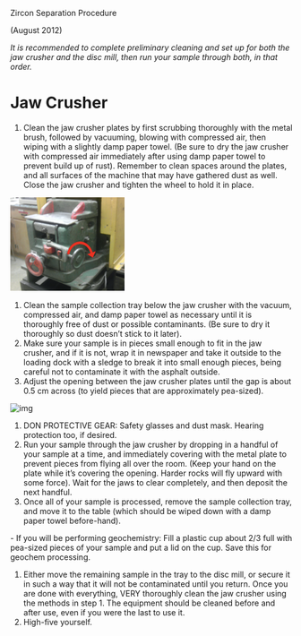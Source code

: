 Zircon Separation Procedure

(August 2012)

*It is recommended to complete preliminary cleaning and set up for both the jaw crusher and the disc mill, then run your sample through both, in that order.*

# **Jaw Crusher**



1. Clean the jaw crusher plates by first scrubbing thoroughly with the metal brush, followed by vacuuming, blowing with compressed air, then wiping with a slightly damp paper towel. (Be sure to dry the jaw crusher with compressed air immediately after using damp paper towel to prevent build up of rust). Remember to clean spaces around the plates, and all surfaces of the machine that may have gathered dust as well. Close the jaw crusher and tighten the wheel to hold it in place.

![Image of Jaw Crusher 1](images\jawCrusher_1.png)

1. Clean the sample collection tray below the jaw crusher with the vacuum, compressed air, and damp paper towel as necessary until it is thoroughly free of dust or possible contaminants. (Be sure to dry it thoroughly so dust doesn’t stick to it later).
2. Make sure your sample is in pieces small enough to fit in the jaw crusher, and if it is not, wrap it in newspaper and take it outside to the loading dock with a sledge to break it into small enough pieces, being careful not to contaminate it with the asphalt outside.
3. Adjust the opening between the jaw crusher plates until the gap is about 0.5 cm across (to yield pieces that are approximately pea-sized).

 ![img](https://lh4.googleusercontent.com/0Na1RCUyRUgS6f74m5f-XEfPWTTmzLzrIs_dLfHQ1E6NpTTAgJw09wgSq7wi9-a_f55pDwOgAn2JVSISs-2npGmHxdKD7K-qOYZ2XQObKlhtZxqWoSgFMghEOitZOtb5mUWkHy9T)      

1. DON PROTECTIVE GEAR: Safety glasses and dust mask. Hearing protection too, if desired.
2. Run your sample through the jaw crusher by dropping in a handful of your sample at a time, and immediately covering with the metal plate to prevent pieces from flying all over the room. (Keep your hand on the plate while it’s covering the opening. Harder rocks will fly upward with some force). Wait for the jaws to clear completely, and then deposit the next handful.
3. Once all of your sample is processed, remove the sample collection tray, and move it to the table (which should be wiped down with a damp paper towel before-hand).

\-    If you will be performing geochemistry: Fill a plastic cup about 2/3 full with pea-sized pieces of your sample and put a lid on the cup. Save this for geochem processing.

1. Either move the remaining sample in the tray to the disc mill, or secure it in such a way that it will not be contaminated until you return. Once you are done with everything, VERY thoroughly clean the jaw crusher using the methods in step 1. The equipment should be cleaned before and after use, even if you were the last to use it.
2. High-five yourself.
